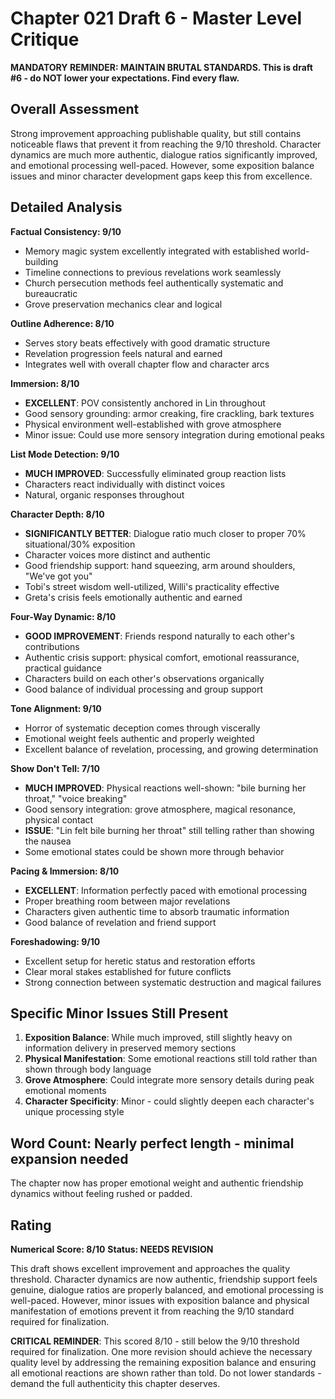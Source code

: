 # Chapter 021 Draft 6 - Master Level Critique

**MANDATORY REMINDER: MAINTAIN BRUTAL STANDARDS. This is draft #6 - do NOT lower your expectations. Find every flaw.**

## Overall Assessment

Strong improvement approaching publishable quality, but still contains noticeable flaws that prevent it from reaching the 9/10 threshold. Character dynamics are much more authentic, dialogue ratios significantly improved, and emotional processing well-paced. However, some exposition balance issues and minor character development gaps keep this from excellence.

## Detailed Analysis

**Factual Consistency: 9/10**
- Memory magic system excellently integrated with established world-building
- Timeline connections to previous revelations work seamlessly
- Church persecution methods feel authentically systematic and bureaucratic
- Grove preservation mechanics clear and logical

**Outline Adherence: 8/10**
- Serves story beats effectively with good dramatic structure
- Revelation progression feels natural and earned
- Integrates well with overall chapter flow and character arcs

**Immersion: 8/10**
- **EXCELLENT**: POV consistently anchored in Lin throughout
- Good sensory grounding: armor creaking, fire crackling, bark textures
- Physical environment well-established with grove atmosphere
- Minor issue: Could use more sensory integration during emotional peaks

**List Mode Detection: 9/10**
- **MUCH IMPROVED**: Successfully eliminated group reaction lists
- Characters react individually with distinct voices
- Natural, organic responses throughout

**Character Depth: 8/10**
- **SIGNIFICANTLY BETTER**: Dialogue ratio much closer to proper 70% situational/30% exposition
- Character voices more distinct and authentic
- Good friendship support: hand squeezing, arm around shoulders, "We've got you"
- Tobi's street wisdom well-utilized, Willi's practicality effective
- Greta's crisis feels emotionally authentic and earned

**Four-Way Dynamic: 8/10**
- **GOOD IMPROVEMENT**: Friends respond naturally to each other's contributions
- Authentic crisis support: physical comfort, emotional reassurance, practical guidance
- Characters build on each other's observations organically
- Good balance of individual processing and group support

**Tone Alignment: 9/10**
- Horror of systematic deception comes through viscerally
- Emotional weight feels authentic and properly weighted
- Excellent balance of revelation, processing, and growing determination

**Show Don't Tell: 7/10**
- **MUCH IMPROVED**: Physical reactions well-shown: "bile burning her throat," "voice breaking"
- Good sensory integration: grove atmosphere, magical resonance, physical contact
- **ISSUE**: "Lin felt bile burning her throat" still telling rather than showing the nausea
- Some emotional states could be shown more through behavior

**Pacing & Immersion: 8/10**
- **EXCELLENT**: Information perfectly paced with emotional processing
- Proper breathing room between major revelations
- Characters given authentic time to absorb traumatic information
- Good balance of revelation and friend support

**Foreshadowing: 9/10**
- Excellent setup for heretic status and restoration efforts
- Clear moral stakes established for future conflicts
- Strong connection between systematic destruction and magical failures

## Specific Minor Issues Still Present

1. **Exposition Balance**: While much improved, still slightly heavy on information delivery in preserved memory sections
2. **Physical Manifestation**: Some emotional reactions still told rather than shown through body language
3. **Grove Atmosphere**: Could integrate more sensory details during peak emotional moments
4. **Character Specificity**: Minor - could slightly deepen each character's unique processing style

## Word Count: Nearly perfect length - minimal expansion needed

The chapter now has proper emotional weight and authentic friendship dynamics without feeling rushed or padded.

## Rating

**Numerical Score: 8/10**
**Status: NEEDS REVISION**

This draft shows excellent improvement and approaches the quality threshold. Character dynamics are now authentic, friendship support feels genuine, dialogue ratios are properly balanced, and emotional processing is well-paced. However, minor issues with exposition balance and physical manifestation of emotions prevent it from reaching the 9/10 standard required for finalization.

**CRITICAL REMINDER**: This scored 8/10 - still below the 9/10 threshold required for finalization. One more revision should achieve the necessary quality level by addressing the remaining exposition balance and ensuring all emotional reactions are shown rather than told. Do not lower standards - demand the full authenticity this chapter deserves.
